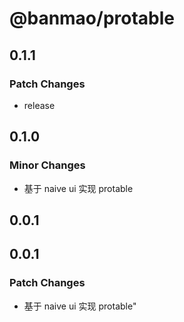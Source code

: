 # @banmao/protable

## 0.1.1

### Patch Changes

- release

## 0.1.0

### Minor Changes

- 基于 naive ui 实现 protable

## 0.0.1

## 0.0.1

### Patch Changes

- 基于 naive ui 实现 protable"
